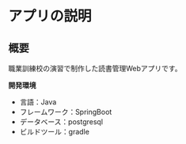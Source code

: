 # アプリの説明

## 概要
職業訓練校の演習で制作した読書管理Webアプリです。

  
**開発環境**  
- 言語：Java  
- フレームワーク：SpringBoot  
- データベース：postgresql 
- ビルドツール：gradle
